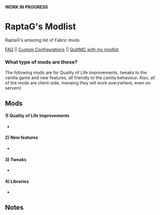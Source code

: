 **WORK IN PROGRESS**

# RaptaG's Modlist
RaptaG's amazing list of Fabric mods

[FAQ](https://github.com/RaptaG/Modlist/wiki/FAQ/) || [Custom Configurations](https://github.com/RaptaG/Modlist/wiki/Mods-and-custom-configurations) || [QuiltMC with my modlist](https://github.com/RaptaG/Modlist/wiki/The-QuiltMC-situation)

### What type of mods are these?

The following mods are for Quality of Life improvements, tweaks to the vanilla game and new features, all friendly to the canilla behaviour. Also, all of the mods are client-side, menaing they will work everywhere, even on servers!

## Mods


#### 1) Quality of Life Improvements

- 

#### 2) New features

-

#### 3) Tweaks

-

#### 4) Libraries

-


## Notes

